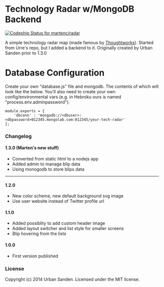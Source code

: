 # Technology Radar w/MongoDB Backend

[ ![Codeship Status for martenc/radar](https://codeship.com/projects/778f1fb0-9df0-0132-b04e-0a6e67eb63d6/status?branch=gh-pages)](https://codeship.com/projects/64661)

A simple technology radar map (made famous by [Thoughtworks](http://www.thoughtworks.com/radar)). Started from Urre's repo, but I added a backend to it. Originally created by Urban Sanden prior to 1.3.0

# Database Configuration

Create your own "database.js" file and mongodb. The contents of which will look like the below. You'll also need to create your own config/environmental vars (e.g. in Hebroku ours is named "process.env.adminpassword").

```
module.exports = {
	'dbconn' : 'mongodb://<dbuser>:<dbpassword>012345.mongolab.com:012345/your-tech-radar'
};
```



### Changelog

#### 1.3.0 (Marten's new stuff)
+ Converted from static html to a nodejs app
+ Added admin to manage blip data
+ Using monogodb to store blips data

------------------------------------------------------

#### 1.2.0
+ New color scheme, new default background svg image
+ Use user website instead of Twitter profile url

#### 1.1.0
+ Added possiblity to add custom header image
+ Added layout switcher and list style for smaller screens
+ Blip hovering from the lists

#### 1.0.0
+ First version published

### License
Copyright (c) 2014 Urban Sanden. Licensed under the MIT license.

